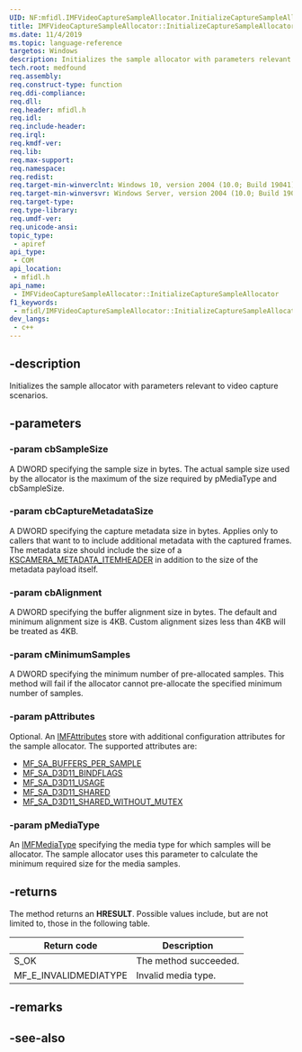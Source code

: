 ```yaml
---
UID: NF:mfidl.IMFVideoCaptureSampleAllocator.InitializeCaptureSampleAllocator
title: IMFVideoCaptureSampleAllocator::InitializeCaptureSampleAllocator
ms.date: 11/4/2019
ms.topic: language-reference
targetos: Windows
description: Initializes the sample allocator with parameters relevant to video capture scenarios.
tech.root: medfound
req.assembly: 
req.construct-type: function
req.ddi-compliance: 
req.dll: 
req.header: mfidl.h
req.idl: 
req.include-header: 
req.irql: 
req.kmdf-ver: 
req.lib: 
req.max-support: 
req.namespace: 
req.redist: 
req.target-min-winverclnt: Windows 10, version 2004 (10.0; Build 19041)
req.target-min-winversvr: Windows Server, version 2004 (10.0; Build 19041)
req.target-type: 
req.type-library: 
req.umdf-ver: 
req.unicode-ansi: 
topic_type:
 - apiref
api_type:
 - COM
api_location:
 - mfidl.h
api_name:
 - IMFVideoCaptureSampleAllocator::InitializeCaptureSampleAllocator
f1_keywords:
 - mfidl/IMFVideoCaptureSampleAllocator::InitializeCaptureSampleAllocator
dev_langs:
 - c++
---
```


## -description

Initializes the sample allocator with parameters relevant to video capture scenarios.

## -parameters

### -param cbSampleSize

A DWORD specifying the sample size in bytes. The actual sample size used by the allocator is the maximum of the size required by pMediaType and cbSampleSize.

### -param cbCaptureMetadataSize

A DWORD specifying the capture metadata size in bytes. Applies only to callers that want to to include additional metadata with the captured frames. The metadata size should include the size of a [KSCAMERA_METADATA_ITEMHEADER](/windows-hardware/drivers/ddi/ksmedia/ns-ksmedia-tagkscamera_metadata_itemheader) in addition to the size of the metadata payload itself.

### -param cbAlignment

A DWORD specifying the buffer alignment size in bytes. The default and minimum alignment size is 4KB. Custom alignment sizes less than 4KB will be treated as 4KB.

### -param cMinimumSamples

A DWORD specifying the minimum number of pre-allocated samples. This method will fail if the allocator cannot pre-allocate the specified minimum number of samples.

### -param pAttributes

Optional. An [IMFAttributes](/windows/win32/api/mfobjects/nn-mfobjects-imfattributes) store with additional configuration attributes for the sample allocator. The supported attributes are:

- [MF_SA_BUFFERS_PER_SAMPLE](/windows/win32/medfound/mf-sa-buffers-per-sample)
- [MF_SA_D3D11_BINDFLAGS](/windows/win32/medfound/mf-sa-d3d11-bindflags)
- [MF_SA_D3D11_USAGE](/windows/win32/medfound/mf-sa-d3d11-usage)
- [MF_SA_D3D11_SHARED](/windows/win32/medfound/mf-sa-d3d11-shared)
- [MF_SA_D3D11_SHARED_WITHOUT_MUTEX](/windows/win32/medfound/mf-sa-d3d11-shared-without-mutex)



### -param pMediaType

An [IMFMediaType](/windows/win32/api/mfobjects/nn-mfobjects-imfmediatype) specifying the media type for which samples will be allocator. The sample allocator uses this parameter to calculate the minimum required size for the media samples.


## -returns

The method returns an <b>HRESULT</b>. Possible values include, but are not limited to, those in the following table.
          
| Return code | Description |
|---------------|---------------|
| S_OK | The method succeeded. |
|MF_E_INVALIDMEDIATYPE | Invalid media type. |



## -remarks

## -see-also

